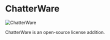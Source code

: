 # ChatterWare

![ChatterWare](https://img.shields.io/badge/ChatterWare-%E2%9C%93-%2385ff95)

ChatterWare is an open-source license addition.
